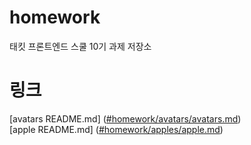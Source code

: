 # homework

태킷 프론트엔드 스쿨 10기 과제 저장소

# 링크

[avatars README.md] ([#homework/avatars/avatars.md](https://github.com/nada77777/homework/blob/main/avatars/avatars.md#%EC%88%98%ED%96%89-%EA%B3%BC%EC%A0%95))  
[apple README.md] ([#homework/apples/apple.md](https://github.com/nada77777/homework/blob/main/apples/apple.md))
